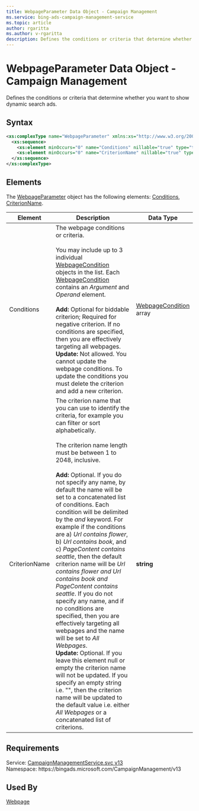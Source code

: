 ```yaml
---
title: WebpageParameter Data Object - Campaign Management
ms.service: bing-ads-campaign-management-service
ms.topic: article
author: rgaritta
ms.author: v-rgaritta
description: Defines the conditions or criteria that determine whether you want to show dynamic search ads.
---
```

# WebpageParameter Data Object - Campaign Management
Defines the conditions or criteria that determine whether you want to show dynamic search ads.

## Syntax
```xml
<xs:complexType name="WebpageParameter" xmlns:xs="http://www.w3.org/2001/XMLSchema">
  <xs:sequence>
    <xs:element minOccurs="0" name="Conditions" nillable="true" type="tns:ArrayOfWebpageCondition" />
    <xs:element minOccurs="0" name="CriterionName" nillable="true" type="xs:string" />
  </xs:sequence>
</xs:complexType>
```

## <a name="elements"></a>Elements

The [WebpageParameter](webpageparameter.md) object has the following elements: [Conditions](#conditions), [CriterionName](#criterionname).

|Element|Description|Data Type|
|-----------|---------------|-------------|
|<a name="conditions"></a>Conditions|The webpage conditions or criteria.<br/><br/>You may include up to 3 individual [WebpageCondition](webpagecondition.md) objects in the list. Each [WebpageCondition](webpagecondition.md) contains an *Argument* and *Operand* element.<br/><br/>**Add:** Optional for biddable criterion; Required for negative criterion. If no conditions are specified, then you are effectively targeting all webpages.<br/>**Update:** Not allowed. You cannot update the webpage conditions. To update the conditions you must delete the criterion and add a new criterion.|[WebpageCondition](webpagecondition.md) array|
|<a name="criterionname"></a>CriterionName|The criterion name that you can use to identify the criteria, for example you can filter or sort alphabetically.<br/><br/>The criterion name length must be between 1 to 2048, inclusive.<br/><br/>**Add:** Optional. If you do not specify any name, by default the name will be set to a concatenated list of conditions. Each condition will be delimited by the *and* keyword. For example if the conditions are a) *Url contains flower*, b) *Url contains book*, and c) *PageContent contains seattle*, then the default criterion name will be *Url contains flower and Url contains book and PageContent contains seattle*. If you do not specify any name, and if no conditions are specified, then you are effectively targeting all webpages and the name will be set to *All Webpages*. <br/>**Update:** Optional. If you leave this element null or empty the criterion name will not be updated. If you specify an empty string i.e. "", then the criterion name will be updated to the default value i.e. either *All Webpages* or a concatenated list of criterions.|**string**|

## Requirements
Service: [CampaignManagementService.svc v13](https://campaign.api.bingads.microsoft.com/Api/Advertiser/CampaignManagement/v13/CampaignManagementService.svc)  
Namespace: https\://bingads.microsoft.com/CampaignManagement/v13  

## Used By
[Webpage](webpage.md)  
